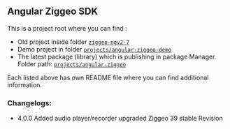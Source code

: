## Angular Ziggeo SDK

This is a project root where you can find :
- Old project inside folder [`ziggeo-ngv2-7`](https://github.com/Ziggeo/angular-ziggeo/blob/master/ziggeo-ngv2-7/README.md)
- Demo project in folder [`projects/angular-ziggeo-demo`](https://github.com/Ziggeo/angular-ziggeo/blob/master/projects/angular-ziggeo-demo/README.md)
- The latest package (library) which is publishing in package Manager. Folder path: [`projects/angular-ziggeo`](https://github.com/Ziggeo/angular-ziggeo/blob/master/projects/angular-ziggeo/README.md)

Each listed above has own README file where you can find additional information.

### Changelogs:
- 4.0.0 Added audio player/recorder upgraded Ziggeo 39 stable Revision
